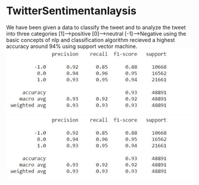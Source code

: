# TwitterSentimentanlaysis
We have been given a data to classify the tweet and to analyze the tweet into  three categories 
[1]-->positive 
[0]-->neutral 
[-1]-->Negative
using the basic concepts of nlp and  classification algorithm recieved a highest accuracy around 94% using support vector machine.
![](ts.jpg)
<img src="https://github.com/NANDISHSHAH/TwitterSentimentanlaysis/blob/main/ts.JPG">

